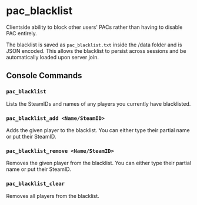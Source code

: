 # pac_blacklist
Clientside ability to block other users' PACs rather than having to disable PAC entirely.

The blacklist is saved as `pac_blacklist.txt` inside the /data folder and is JSON encoded.
This allows the blacklist to persist across sessions and be automatically loaded upon server join.

## Console Commands

### `pac_blacklist`
Lists the SteamIDs and names of any players you currently have blacklisted.


### `pac_blacklist_add <Name/SteamID>`
Adds the given player to the blacklist. You can either type their partial name or put their SteamID.


### `pac_blacklist_remove <Name/SteamID>`
Removes the given player from the blacklist. You can either type their partial name or put their SteamID.


### `pac_blacklist_clear`
Removes all players from the blacklist.
